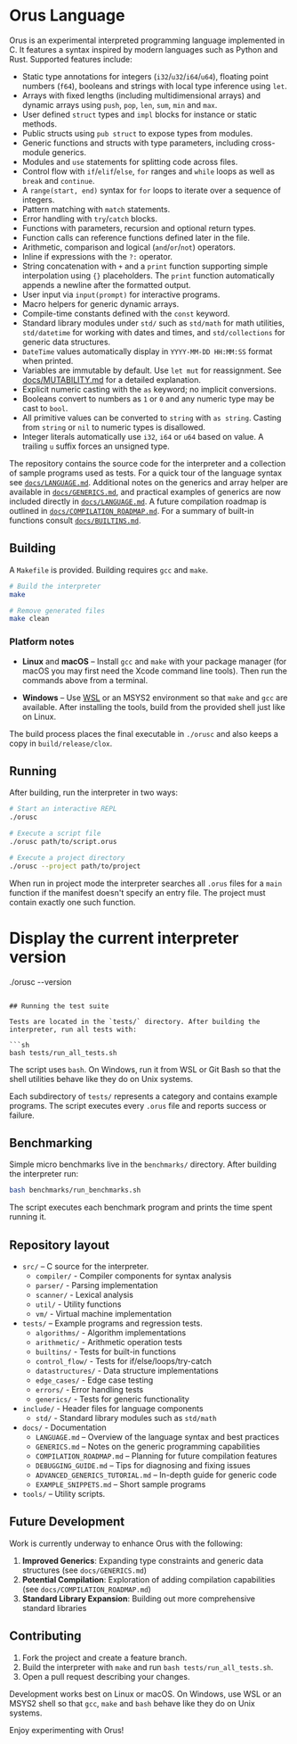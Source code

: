 # Orus Language

Orus is an experimental interpreted programming language implemented in C. It
features a syntax inspired by modern languages such as Python and Rust. Supported features
include:

- Static type annotations for integers (`i32`/`u32`/`i64`/`u64`), floating point numbers
  (`f64`), booleans and strings with local type inference using `let`.
- Arrays with fixed lengths (including multidimensional arrays) and
  dynamic arrays using `push`, `pop`, `len`, `sum`, `min` and `max`.
- User defined `struct` types and `impl` blocks for instance or static methods.
- Public structs using `pub struct` to expose types from modules.
- Generic functions and structs with type parameters, including cross-module generics.
- Modules and `use` statements for splitting code across files.
- Control flow with `if`/`elif`/`else`, `for` ranges and `while` loops as well
  as `break` and `continue`.
- A `range(start, end)` syntax for `for` loops to iterate over a sequence of
  integers.
- Pattern matching with `match` statements.
- Error handling with `try`/`catch` blocks.
- Functions with parameters, recursion and optional return types.
- Function calls can reference functions defined later in the file.
- Arithmetic, comparison and logical (`and`/`or`/`not`) operators.
- Inline if expressions with the `?:` operator.
- String concatenation with `+` and a `print` function supporting simple
  interpolation using `{}` placeholders. The `print` function automatically
  appends a newline after the formatted output.
- User input via `input(prompt)` for interactive programs.
- Macro helpers for generic dynamic arrays.
- Compile-time constants defined with the `const` keyword.
- Standard library modules under `std/` such as `std/math` for math utilities, `std/datetime` for working with dates and times, and `std/collections` for generic data structures.
- `DateTime` values automatically display in `YYYY-MM-DD HH:MM:SS` format when printed.
- Variables are immutable by default. Use `let mut` for reassignment.
  See [docs/MUTABILITY.md](docs/MUTABILITY.md) for a detailed explanation.
- Explicit numeric casting with the `as` keyword; no implicit conversions.
- Booleans convert to numbers as `1` or `0` and any numeric type may be cast
  to `bool`.
- All primitive values can be converted to `string` with `as string`. Casting
  from `string` or `nil` to numeric types is disallowed.
- Integer literals automatically use `i32`, `i64` or `u64` based on value. A
  trailing `u` suffix forces an unsigned type.

The repository contains the source code for the interpreter and a collection of sample programs used as tests. For a quick tour of the language syntax see [`docs/LANGUAGE.md`](docs/LANGUAGE.md). Additional notes on the generics and array helper are available in [`docs/GENERICS.md`](docs/GENERICS.md), and practical examples of generics are now included directly in [`docs/LANGUAGE.md`](docs/LANGUAGE.md). A future compilation roadmap is outlined in [`docs/COMPILATION_ROADMAP.md`](docs/COMPILATION_ROADMAP.md). For a summary of built-in functions consult [`docs/BUILTINS.md`](docs/BUILTINS.md).

## Building

A `Makefile` is provided. Building requires `gcc` and `make`.

```sh
# Build the interpreter
make

# Remove generated files
make clean
```

### Platform notes

* **Linux** and **macOS** – Install `gcc` and `make` with your
  package manager (for macOS you may first need the Xcode command line tools).
  Then run the commands above from a terminal.

* **Windows** – Use [WSL](https://learn.microsoft.com/windows/wsl/) or an MSYS2
  environment so that `make` and `gcc` are available. After installing the
  tools, build from the provided shell just like on Linux.


The build process places the final executable in `./orusc` and also keeps a copy in `build/release/clox`.

## Running

After building, run the interpreter in two ways:

```sh
# Start an interactive REPL
./orusc

# Execute a script file
./orusc path/to/script.orus

# Execute a project directory
./orusc --project path/to/project

```

When run in project mode the interpreter searches all `.orus` files for a
`main` function if the manifest doesn't specify an entry file. The project must
contain exactly one such function.

# Display the current interpreter version
./orusc --version
```

## Running the test suite

Tests are located in the `tests/` directory. After building the interpreter, run all tests with:

```sh
bash tests/run_all_tests.sh
```

The script uses `bash`. On Windows, run it from WSL or Git Bash so that the
shell utilities behave like they do on Unix systems.

Each subdirectory of `tests/` represents a category and contains example programs. The script executes every `.orus` file and reports success or failure.

## Benchmarking

Simple micro benchmarks live in the `benchmarks/` directory. After building the
interpreter run:

```sh
bash benchmarks/run_benchmarks.sh
```

The script executes each benchmark program and prints the time spent running it.

## Repository layout

- `src/` – C source for the interpreter.
  - `compiler/` - Compiler components for syntax analysis
  - `parser/` - Parsing implementation
  - `scanner/` - Lexical analysis
  - `util/` - Utility functions
  - `vm/` - Virtual machine implementation
- `tests/` – Example programs and regression tests.
  - `algorithms/` - Algorithm implementations
  - `arithmetic/` - Arithmetic operation tests
  - `builtins/` - Tests for built-in functions
  - `control_flow/` - Tests for if/else/loops/try-catch
  - `datastructures/` - Data structure implementations
  - `edge_cases/` - Edge case testing
  - `errors/` - Error handling tests
  - `generics/` - Tests for generic functionality
- `include/` - Header files for language components
  - `std/` - Standard library modules such as `std/math`
- `docs/` - Documentation
  - `LANGUAGE.md` – Overview of the language syntax and best practices
  - `GENERICS.md` – Notes on the generic programming capabilities
  - `COMPILATION_ROADMAP.md` – Planning for future compilation features
  - `DEBUGGING_GUIDE.md` – Tips for diagnosing and fixing issues
  - `ADVANCED_GENERICS_TUTORIAL.md` – In-depth guide for generic code
  - `EXAMPLE_SNIPPETS.md` – Short sample programs
- `tools/` – Utility scripts.

## Future Development

Work is currently underway to enhance Orus with the following:

1. **Improved Generics**: Expanding type constraints and generic data structures (see `docs/GENERICS.md`)
2. **Potential Compilation**: Exploration of adding compilation capabilities (see `docs/COMPILATION_ROADMAP.md`)
3. **Standard Library Expansion**: Building out more comprehensive standard libraries

## Contributing

1. Fork the project and create a feature branch.
2. Build the interpreter with `make` and run `bash tests/run_all_tests.sh`.
3. Open a pull request describing your changes.

Development works best on Linux or macOS. On Windows, use WSL or an MSYS2 shell
so that `gcc`, `make` and `bash` behave like they do on Unix systems.

Enjoy experimenting with Orus!
